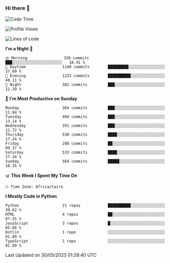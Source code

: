 ### Hi there 👋

<!--
**AMR-KELEG/AMR-KELEG** is a ✨ _special_ ✨ repository because its `README.md` (this file) appears on your GitHub profile.

Here are some ideas to get you started:

- 🔭 I’m currently working on ...
- 🌱 I’m currently learning ...
- 👯 I’m looking to collaborate on ...
- 🤔 I’m looking for help with ...
- 💬 Ask me about ...
- 📫 How to reach me: ...
- 😄 Pronouns: ...
- ⚡ Fun fact: ...
-->

<!--START_SECTION:waka-->
![Code Time](http://img.shields.io/badge/Code%20Time-0%20secs-blue)

![Profile Views](http://img.shields.io/badge/Profile%20Views-0-blue)

![Lines of code](https://img.shields.io/badge/From%20Hello%20World%20I%27ve%20Written-20.6%20million%20lines%20of%20code-blue)

**I'm a Night 🦉** 

```text
🌞 Morning                320 commits         ███░░░░░░░░░░░░░░░░░░░░░░   10.41 % 
🌆 Daytime                1140 commits        █████████░░░░░░░░░░░░░░░░   37.09 % 
🌃 Evening                1233 commits        ██████████░░░░░░░░░░░░░░░   40.11 % 
🌙 Night                  381 commits         ███░░░░░░░░░░░░░░░░░░░░░░   12.39 % 
```
📅 **I'm Most Productive on Sunday** 

```text
Monday                   364 commits         ███░░░░░░░░░░░░░░░░░░░░░░   11.84 % 
Tuesday                  404 commits         ███░░░░░░░░░░░░░░░░░░░░░░   13.14 % 
Wednesday                391 commits         ███░░░░░░░░░░░░░░░░░░░░░░   12.72 % 
Thursday                 530 commits         ████░░░░░░░░░░░░░░░░░░░░░   17.24 % 
Friday                   288 commits         ██░░░░░░░░░░░░░░░░░░░░░░░   09.37 % 
Saturday                 533 commits         ████░░░░░░░░░░░░░░░░░░░░░   17.34 % 
Sunday                   564 commits         █████░░░░░░░░░░░░░░░░░░░░   18.35 % 
```


📊 **This Week I Spent My Time On** 

```text
🕑︎ Time Zone: Africa/Cairo
```

**I Mostly Code in Python** 

```text
Python                   21 repos            ██████████░░░░░░░░░░░░░░░   39.62 % 
HTML                     4 repos             ██░░░░░░░░░░░░░░░░░░░░░░░   07.55 % 
JavaScript               3 repos             █░░░░░░░░░░░░░░░░░░░░░░░░   05.66 % 
Kotlin                   1 repo              ░░░░░░░░░░░░░░░░░░░░░░░░░   01.89 % 
TypeScript               1 repo              ░░░░░░░░░░░░░░░░░░░░░░░░░   01.89 % 
```




 Last Updated on 30/05/2023 01:28:40 UTC
<!--END_SECTION:waka-->

